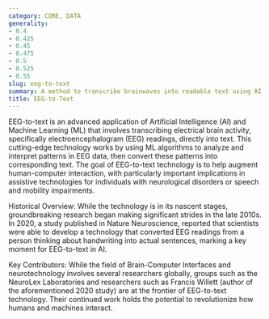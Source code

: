 ```yaml
---
category: CORE, DATA
generality:
- 0.4
- 0.425
- 0.45
- 0.475
- 0.5
- 0.525
- 0.55
slug: eeg-to-text
summary: A method to transcribe brainwaves into readable text using AI.
title: EEG-to-Text
---
```


EEG-to-text is an advanced application of Artificial Intelligence (AI) and Machine Learning (ML) that involves transcribing electrical brain activity, specifically electroencephalogram (EEG) readings, directly into text. This cutting-edge technology works by using ML algorithms to analyze and interpret patterns in EEG data, then convert these patterns into corresponding text. The goal of EEG-to-text technology is to help augment human-computer interaction, with particularly important implications in assistive technologies for individuals with neurological disorders or speech and mobility impairments.

Historical Overview: While the technology is in its nascent stages, groundbreaking research began making significant strides in the late 2010s. In 2020, a study published in Nature Neuroscience, reported that scientists were able to develop a technology that converted EEG readings from a person thinking about handwriting into actual sentences, marking a key moment for EEG-to-text in AI.

Key Contributors: While the field of Brain-Computer Interfaces and neurotechnology involves several researchers globally, groups such as the NeuroLex Laboratories and researchers such as Francis Willett (author of the aforementioned 2020 study) are at the frontier of EEG-to-text technology. Their continued work holds the potential to revolutionize how humans and machines interact.
